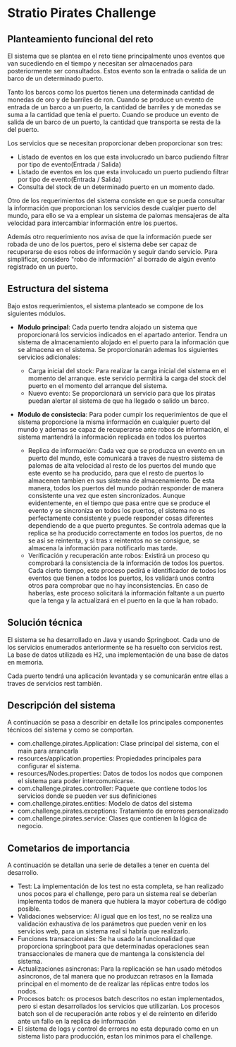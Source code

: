 # Stratio Pirates Challenge

## Planteamiento funcional del reto

El sistema que se plantea en el reto tiene principalmente unos eventos que van sucediendo en el tiempo y necesitan ser almacenados para posteriormente ser consultados. Estos evento son la entrada o salida de un barco de un determinado puerto.

Tanto los barcos como los puertos tienen una determinada cantidad de monedas de oro y de barriles de ron. Cuando se produce un evento de entrada de un barco a un puerto, la cantidad de barriles y de monedas se suma a la cantidad que tenía el puerto. Cuando se produce un evento de salida de un barco de un puerto, la cantidad que transporta se resta de la del puerto.

Los servicios que se necesitan proporcionar deben proporcionar son tres:
* Listado de eventos en los que esta involucrado un barco pudiendo filtrar por tipo de evento(Entrada / Salida)
* Listado de eventos en los que esta involucado un puerto pudiendo filtrar por tipo de evento(Entrada / Salida)
* Consulta del stock de un determinado puerto en un momento dado.

Otro de los requerimientos del sistema consiste en que se pueda consultar la información que proporcionan los servicios desde cualqier puerto del mundo, para ello se va a emplear un sistema de palomas mensajeras de alta velocidad para intercambiar información entre los puertos.

Además otro requerimiento nos avisa de que la información puede ser robada de uno de los puertos, pero el sistema debe ser capaz de recuperarse de esos robos de información y seguir dando servicio. Para simplificar, considero "robo de información" al borrado de algún evento registrado en un puerto.


## Estructura del sistema

Bajo estos requerimientos, el sistema planteado se compone de los siguientes módulos.

* **Modulo principal**: Cada puerto tendra alojado un sistema que proporcionará los servicios indicados en el apartado anterior. Tendra un sistema de almacenamiento alojado en el puerto para la información que se almacena en el sistema. Se proporcionarán ademas los siguientes servicios adicionales:
	* Carga inicial del stock: Para realizar la carga inicial del sistema en el momento del arranque. este servicio permitirá la carga del stock del puerto en el momento del arranque del sistema.
	* Nuevo evento: Se proporcionará un servicio para que los piratas puedan alertar al sistema de que ha llegado o salido un barco.
	  
* **Modulo de consistecia**: Para poder cumpir los requerimientos de que el sistema proporcione la misma información en cualquier puerto del mundo y ademas se capaz de recuperarse ante robos de información, el sistema mantendrá la información replicada en todos los puertos
	* Replica de información: Cada vez que se produzca un evento en un puerto del mundo, este comunicará a traves de nuestro sistema de palomas de alta velocidad al resto de los puertos del mundo que este evento se ha producido, para que el resto de puertos lo almacenen tambien en sus sistema de almacenamiento. De esta manera, todos los puertos del mundo podrán responder de manera consistente una vez que esten sincronizados. Aunque evidentemente, en el tiempo que pasa entre que se produce el evento y se sincroniza en todos los puertos, el sistema no es perfectamente consistente y puede responder cosas diferentes dependiendo de a que puerto preguntes. Se controla ademas que la replica se ha producido correctamente en todos los puertos, de no se así se reintenta, y si tras x reintentos no se consigue, se almacena la información para notificarlo mas tarde.
	* Veríficación y recuperación ante robos: Existirá un proceso qu comprobará la consistencia de la información de todos los puertos. Cada cierto tiempo, este proceso pedírá e identificador de todos los eventos que tienen a todos los puertos, los validará unos contra otros para comprobar que no hay inconsistencias. En caso de haberlas, este proceso solicitará la información faltante a un puerto que la tenga y la actualizará en el puerto en la que la han robado.

## Solución técnica

El sistema se ha desarrollado en Java y usando Springboot. Cada uno de los servicios enumerados anteriormente se ha resuelto con servicios rest. La base de datos utilizada es H2, una implementación de una base de datos en memoria.

Cada puerto tendrá una aplicación levantada y se comunicarán entre ellas a traves de servicios rest también.

## Descripción del sistema

A continuación se pasa a describir en detalle los principales componentes técnicos del sistema y como se comportan.

* com.challenge.pirates.Application: Clase principal del sistema, con el main para arrancarla
* resources/application.properties: Propiedades principales para configurar el sistema.
* resources/Nodes.properties: Datos de todos los nodos que componen el sistema para poder intercomunicarse.
* com.challenge.pirates.controller: Paquete que contiene todos los servicios donde se pueden ver sus definiciones
* com.challenge.pirates.entities: Modelo de datos del sistema
* com.challenge.pirates.exceptions: Tratamiento de errores personalizado
* com.challenge.pirates.service: Clases que contienen la lógica de negocio.

## Cometarios de importancia

A continuación se detallan una serie de detalles a tener en cuenta del desarrollo.

* Test: La implementación de los test no esta completa, se han realizado unos pocos para el challenge, pero para un sistema real se deberían implementa todos de manera que hubiera la mayor cobertura de código posible.
* Validaciones webservice: Al igual que en los test, no se realiza una validación exhaustiva de los parámetros que pueden venir en los servicios web, para un sistema real si habría que realizarlo.
* Funciones transaccionales: Se ha usado la funcionalidad que proporciona springboot para que determinadas operaciones sean transaccionales de manera que de mantenga la consistencia del sistema.
* Actualizaciones asincronas: Para la replicación se han usado métodos asíncronos, de tal manera que no produzcan retrasos en la llamada principal en el momento de de realizar las réplicas entre todos los nodos.
* Procesos batch: os procesos batch descritos no estan implementados, pero si estan desarrollados los servicios que utilizarían. Los procesos batch son el de recuperación ante robos y el de reintento en diferido ante un fallo en la replica de información
* El sistema de logs y control de errores no esta depurado como en un sistema listo para producción, estan los minimos para el challenge.















